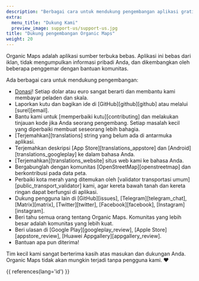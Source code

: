 ```yaml
---
description: "Berbagai cara untuk mendukung pengembangan aplikasi gratis kami"
extra:
  menu_title: "Dukung Kami"
  preview_image: support-us/support-us.jpg
title: "Dukung pengembangan Organic Maps"
weight: 20
---
```


Organic Maps adalah aplikasi sumber terbuka bebas. Aplikasi ini bebas dari
iklan, tidak mengumpulkan informasi pribadi Anda, dan dikembangkan oleh
beberapa penggemar dengan bantuan komunitas.

Ada berbagai cara untuk mendukung pengembangan:

- [Donasi](@/donate/index.id.md)! Setiap dolar atau euro sangat berarti dan
  membantu kami membayar peladen dan skala.
- Laporkan kutu dan bagikan ide di [GitHub][github][github] atau melalui
  [surel][email].
- Bantu kami untuk [memperbaiki kutu][contributing] dan melakukan tinjauan
  kode jika Anda seorang pengembang. Setiap masalah kecil yang diperbaiki
  membuat seseorang lebih bahagia.
- [Terjemahkan][translations] string yang belum ada di antarmuka aplikasi.
- Terjemahkan deskripsi [App Store][translations_appstore] dan
  [Android][translations_googleplay] ke dalam bahasa Anda.
- [Terjemahkan][translations_website] situs web kami ke bahasa Anda.
- Bergabunglah dengan komunitas [OpenStreetMap][openstreetmap] dan
  berkontribusi pada data peta.
- Perbaiki kota merah yang ditemukan oleh [validator transportasi
  umum][public_transport_validator] kami, agar kereta bawah tanah dan kereta
  ringan dapat berfungsi di aplikasi.
- Dukung pengguna lain di [GitHub][issues], [Telegram][telegram_chat],
  [Matrix][matrix], [Twitter][twitter], [Facebook][facebook],
  [Instagram][instagram].
- Beri tahu semua orang tentang Organic Maps. Komunitas yang lebih besar
  adalah komunitas yang lebih kuat.
- Beri ulasan di [Google Play][googleplay_review], [Apple
  Store][appstore_review], [Huawei Appgallery][appgallery_review].
- Bantuan apa pun diterima!

Tim kecil kami sangat berterima kasih atas masukan dan dukungan
Anda. Organic Maps tidak akan mungkin terjadi tanpa pengguna kami. ❤️

{{ references(lang='id') }}
